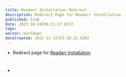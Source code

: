 ```yaml
---
title: Readarr Installation Redirect
description: Redirect Page for Readarr Installation
published: true
date: 2023-10-24T06:11:17.627Z
tags: 
editor: markdown
dateCreated: 2021-11-15T23:30:35.420Z
---
```


- Redirect page for [Readarr Installation](/readarr/installation/)
- # 